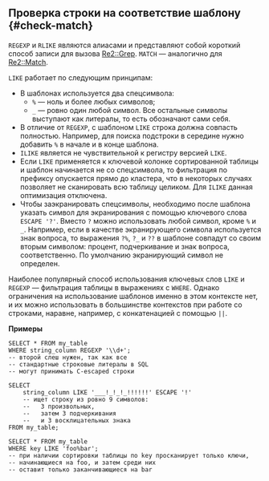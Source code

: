## Проверка строки на соответствие шаблону {#check-match}

`REGEXP` и `RLIKE` являются алиасами и представляют собой короткий способ записи для вызова [Re2::Grep](../../../udf/list/re2.md#match). `MATCH` — аналогично для [Re2::Match](../../../udf/list/re2.md#match).

`LIKE` работает по следующим принципам:

* В шаблонах используется два спецсимвола:
    * `%` — ноль и более любых символов;
    * `_` — ровно один любой символ.
  Все остальные символы выступают как литералы, то есть обозначают сами себя.
* В отличие от `REGEXP`, с шаблоном `LIKE` строка должна совпасть полностью. Например, для поиска подстроки в середине нужно добавить `%` в начале и в конце шаблона.
* `ILIKE` является не чувствительной к регистру версией `LIKE`.
* Если `LIKE` применяется к ключевой колонке сортированной таблицы и шаблон начинается не со спецсимвола, то фильтрация по префиксу опускается прямо до кластера, что в некоторых случаях позволяет не сканировать всю таблицу целиком. Для `ILIKE` данная оптимизация отключена.
* Чтобы заэкранировать спецсимволы, необходимо после шаблона указать символ для экранирования с помощью ключевого слова `ESCAPE '?'`. Вместо `?` можно использовать любой символ, кроме `%` и `_`. Например, если в качестве экранирующего символа используется знак вопроса, то выражения `?%`, `?_` и `??` в шаблоне совпадут со своим вторым символом: процент, подчеркивание и знак вопроса, соответственно. По умолчанию экранирующий символ не определен.

Наиболее популярный способ использования ключевых слов `LIKE` и `REGEXP` — фильтрация таблицы в выражениях с `WHERE`. Однако ограничения на использование шаблонов именно в этом контексте нет, и их можно использовать в большинстве контекстов при работе со строками, наравне, например, с конкатенацией с помощью `||`.

**Примеры**
``` yql
SELECT * FROM my_table
WHERE string_column REGEXP '\\d+';
-- второй слеш нужен, так как все
-- стандартные строковые литералы в SQL
-- могут принимать С-escaped строки
```

``` yql
SELECT
    string_column LIKE '___!_!_!_!!!!!!' ESCAPE '!'
    -- ищет строку из ровно 9 символов:
    --   3 произвольных,
    --   затем 3 подчеркивания
    --   и 3 восклицательных знака
FROM my_table;
```

``` yql
SELECT * FROM my_table
WHERE key LIKE 'foo%bar';
-- при наличии сортировки таблицы по key просканирует только ключи,
-- начинающиеся на foo, и затем среди них
-- оставит только заканчивающиеся на bar
```
